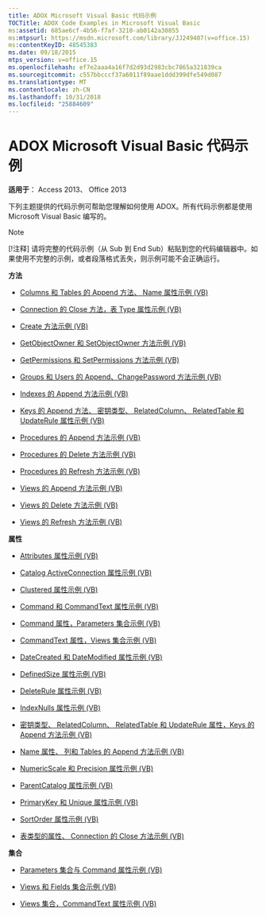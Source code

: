 ```yaml
---
title: ADOX Microsoft Visual Basic 代码示例
TOCTitle: ADOX Code Examples in Microsoft Visual Basic
ms:assetid: 685ae6cf-4b56-f7af-3210-ab0142a30855
ms:mtpsurl: https://msdn.microsoft.com/library/JJ249407(v=office.15)
ms:contentKeyID: 48545383
ms.date: 09/18/2015
mtps_version: v=office.15
ms.openlocfilehash: ef7e2aaa4a16f7d2d93d2983cbc7865a321839ca
ms.sourcegitcommit: c557bbcccf37a6011f89aae1ddd399dfe549d087
ms.translationtype: MT
ms.contentlocale: zh-CN
ms.lasthandoff: 10/31/2018
ms.locfileid: "25884609"
---
```

# <a name="adox-code-examples-in-microsoft-visual-basic"></a>ADOX Microsoft Visual Basic 代码示例


**适用于**： Access 2013、 Office 2013

下列主题提供的代码示例可帮助您理解如何使用 ADOX。所有代码示例都是使用 Microsoft Visual Basic 编写的。


> [!NOTE]
> [!注释] 请将完整的代码示例（从 Sub 到 End Sub）粘贴到您的代码编辑器中。如果使用不完整的示例，或者段落格式丢失，则示例可能不会正确运行。



**方法**

  - [Columns 和 Tables 的 Append 方法、 Name 属性示例 (VB)](columns-and-tables-append-methods-name-property-example-vb.md)

  - [Connection 的 Close 方法，表 Type 属性示例 (VB)](connection-close-method-table-type-property-example-vb.md)

  - [Create 方法示例 (VB)](create-method-example-vb.md)

  - [GetObjectOwner 和 SetObjectOwner 方法示例 (VB)](getobjectowner-and-setobjectowner-methods-example-vb.md)

  - [GetPermissions 和 SetPermissions 方法示例 (VB)](getpermissions-and-setpermissions-methods-example-vb.md)

  - [Groups 和 Users 的 Append、ChangePassword 方法示例 (VB)](groups-and-users-append-changepassword-methods-example-vb.md)

  - [Indexes 的 Append 方法示例 (VB)](indexes-append-method-example-vb.md)

  - [Keys 的 Append 方法、 密钥类型、 RelatedColumn、 RelatedTable 和 UpdateRule 属性示例 (VB)](keys-append-method-key-type-relatedcolumn-relatedtable-and-updaterule-properties-example-vb.md)

  - [Procedures 的 Append 方法示例 (VB)](procedures-append-method-example-vb.md)

  - [Procedures 的 Delete 方法示例 (VB)](procedures-delete-method-example-vb.md)

  - [Procedures 的 Refresh 方法示例 (VB)](procedures-refresh-method-example-vb.md)

  - [Views 的 Append 方法示例 (VB)](views-append-method-example-vb.md)

  - [Views 的 Delete 方法示例 (VB)](views-delete-method-example-vb.md)

  - [Views 的 Refresh 方法示例 (VB)](views-refresh-method-example-vb.md)

**属性**

  - [Attributes 属性示例 (VB)](attributes-property-example-vb.md)

  - [Catalog ActiveConnection 属性示例 (VB)](catalog-activeconnection-property-example-vb.md)

  - [Clustered 属性示例 (VB)](clustered-property-example-vb.md)

  - [Command 和 CommandText 属性示例 (VB)](command-and-commandtext-properties-example-vb.md)

  - [Command 属性，Parameters 集合示例 (VB)](parameters-collection-command-property-example-vb.md)

  - [CommandText 属性，Views 集合示例 (VB)](views-collection-commandtext-property-example-vb.md)

  - [DateCreated 和 DateModified 属性示例 (VB)](datecreated-and-datemodified-properties-example-vb.md)

  - [DefinedSize 属性示例 (VB)](definedsize-property-example-vb.md)

  - [DeleteRule 属性示例 (VB)](deleterule-property-example-vb.md)

  - [IndexNulls 属性示例 (VB)](indexnulls-property-example-vb.md)

  - [密钥类型、 RelatedColumn、 RelatedTable 和 UpdateRule 属性，Keys 的 Append 方法示例 (VB)](keys-append-method-key-type-relatedcolumn-relatedtable-and-updaterule-properties-example-vb.md)

  - [Name 属性、 列和 Tables 的 Append 方法示例 (VB)](columns-and-tables-append-methods-name-property-example-vb.md)

  - [NumericScale 和 Precision 属性示例 (VB)](numericscale-and-precision-properties-example-vb.md)

  - [ParentCatalog 属性示例 (VB)](parentcatalog-property-example-vb.md)

  - [PrimaryKey 和 Unique 属性示例 (VB)](primarykey-and-unique-properties-example-vb.md)

  - [SortOrder 属性示例 (VB)](sortorder-property-example-vb.md)

  - [表类型的属性、 Connection 的 Close 方法示例 (VB)](connection-close-method-table-type-property-example-vb.md)

**集合**

  - [Parameters 集合与 Command 属性示例 (VB)](parameters-collection-command-property-example-vb.md)

  - [Views 和 Fields 集合示例 (VB)](views-and-fields-collections-example-vb.md)

  - [Views 集合，CommandText 属性示例 (VB)](views-collection-commandtext-property-example-vb.md)

